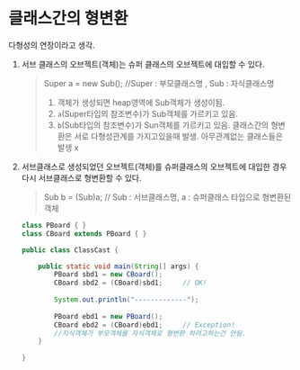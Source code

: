 # 클래스간의 형변환

다형성의 연장이라고 생각.

1. 서브 클래스의 오브젝트(객체)는 슈퍼 클래스의 오브젝트에 대입할 수 있다.
    > Super a = new Sub(); //Super : 부모클래스명 ,  Sub : 자식클래스명
    > 1. 객체가 생성되면 heap영역에 Sub객체가 생성이됨.
    > 2. `a`(Super타입의 참조변수)가 Sub객체를 가르키고 있음.
    > 3. `b`(Sub타입의 참조변수)가 Sun객체를 가르키고 있음.
    > 클래스간의 형변환은 서로 다형성관계를 가지고있을때 발생.
    > 아무관계없는 클래스들은 발생 x


1. 서브클래스로 생성되었던 오브젝트(객체)를 슈퍼클래스의 오브젝트에 대입한 경우 다시 서브클래스로 형변환할 수 있다.
    > Sub b = (Sub)a;  // Sub : 서브클래스명, a : 슈퍼클래스 타입으로 형변환된 객체
    ```java
    class PBoard { }
    class CBoard extends PBoard { }

    public class ClassCast {

        public static void main(String[] args) {
            PBoard sbd1 = new CBoard();
            CBoard sbd2 = (CBoard)sbd1;		// OK!
            
            System.out.println("-------------");
            
            PBoard ebd1 = new PBoard();
            CBoard ebd2 = (CBoard)ebd1;		// Exception!
            //자식객체가 부모객체를 자식객체로 형변환 하려고하는건 안됨.
        }

    }
    ```
